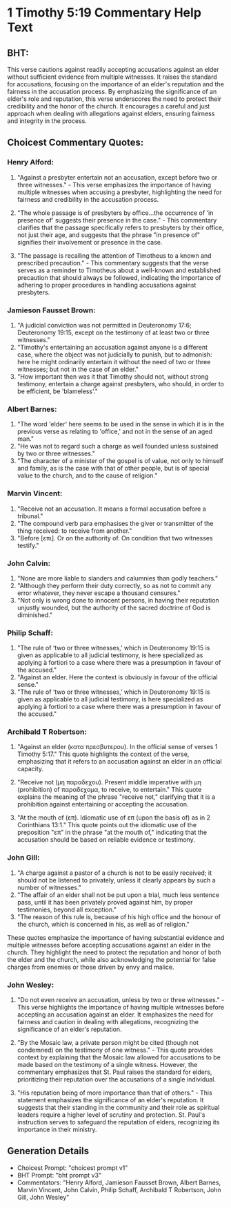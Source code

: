 # 1 Timothy 5:19 Commentary Help Text

## BHT:
This verse cautions against readily accepting accusations against an elder without sufficient evidence from multiple witnesses. It raises the standard for accusations, focusing on the importance of an elder's reputation and the fairness in the accusation process. By emphasizing the significance of an elder's role and reputation, this verse underscores the need to protect their credibility and the honor of the church. It encourages a careful and just approach when dealing with allegations against elders, ensuring fairness and integrity in the process.

## Choicest Commentary Quotes:
### Henry Alford:
1. "Against a presbyter entertain not an accusation, except before two or three witnesses." - This verse emphasizes the importance of having multiple witnesses when accusing a presbyter, highlighting the need for fairness and credibility in the accusation process.

2. "The whole passage is of presbyters by office...the occurrence of 'in presence of' suggests their presence in the case." - This commentary clarifies that the passage specifically refers to presbyters by their office, not just their age, and suggests that the phrase "in presence of" signifies their involvement or presence in the case.

3. "The passage is recalling the attention of Timotheus to a known and prescribed precaution." - This commentary suggests that the verse serves as a reminder to Timotheus about a well-known and established precaution that should always be followed, indicating the importance of adhering to proper procedures in handling accusations against presbyters.

### Jamieson Fausset Brown:
1. "A judicial conviction was not permitted in Deuteronomy 17:6; Deuteronomy 19:15, except on the testimony of at least two or three witnesses."
2. "Timothy's entertaining an accusation against anyone is a different case, where the object was not judicially to punish, but to admonish: here he might ordinarily entertain it without the need of two or three witnesses; but not in the case of an elder."
3. "How important then was it that Timothy should not, without strong testimony, entertain a charge against presbyters, who should, in order to be efficient, be 'blameless'."

### Albert Barnes:
1. "The word 'elder' here seems to be used in the sense in which it is in the previous verse as relating to 'office,' and not in the sense of an aged man."
2. "He was not to regard such a charge as well founded unless sustained by two or three witnesses."
3. "The character of a minister of the gospel is of value, not only to himself and family, as is the case with that of other people, but is of special value to the church, and to the cause of religion."

### Marvin Vincent:
1. "Receive not an accusation. It means a formal accusation before a tribunal." 
2. "The compound verb para emphasises the giver or transmitter of the thing received: to receive from another." 
3. "Before [επι]. Or on the authority of. On condition that two witnesses testify."

### John Calvin:
1. "None are more liable to slanders and calumnies than godly teachers."
2. "Although they perform their duty correctly, so as not to commit any error whatever, they never escape a thousand censures."
3. "Not only is wrong done to innocent persons, in having their reputation unjustly wounded, but the authority of the sacred doctrine of God is diminished."

### Philip Schaff:
1. "The rule of ‘two or three witnesses,’ which in Deuteronomy 19:15 is given as applicable to all judicial testimony, is here specialized as applying à fortiori to a case where there was a presumption in favour of the accused."
2. "Against an elder. Here the context is obviously in favour of the official sense."
3. "The rule of ‘two or three witnesses,’ which in Deuteronomy 19:15 is given as applicable to all judicial testimony, is here specialized as applying à fortiori to a case where there was a presumption in favour of the accused."

### Archibald T Robertson:
1. "Against an elder (κατα πρεσβυτερου). In the official sense of verses 1 Timothy 5:17." This quote highlights the context of the verse, emphasizing that it refers to an accusation against an elder in an official capacity.

2. "Receive not (μη παραδεχου). Present middle imperative with μη (prohibition) of παραδεχομα, to receive, to entertain." This quote explains the meaning of the phrase "receive not," clarifying that it is a prohibition against entertaining or accepting the accusation.

3. "At the mouth of (επ). Idiomatic use of επ (upon the basis of) as in 2 Corinthians 13:1." This quote points out the idiomatic use of the preposition "επ" in the phrase "at the mouth of," indicating that the accusation should be based on reliable evidence or testimony.

### John Gill:
1. "A charge against a pastor of a church is not to be easily received; it should not be listened to privately, unless it clearly appears by such a number of witnesses."
2. "The affair of an elder shall not be put upon a trial, much less sentence pass, until it has been privately proved against him, by proper testimonies, beyond all exception."
3. "The reason of this rule is, because of his high office and the honour of the church, which is concerned in his, as well as of religion."

These quotes emphasize the importance of having substantial evidence and multiple witnesses before accepting accusations against an elder in the church. They highlight the need to protect the reputation and honor of both the elder and the church, while also acknowledging the potential for false charges from enemies or those driven by envy and malice.

### John Wesley:
1. "Do not even receive an accusation, unless by two or three witnesses." - This verse highlights the importance of having multiple witnesses before accepting an accusation against an elder. It emphasizes the need for fairness and caution in dealing with allegations, recognizing the significance of an elder's reputation.

2. "By the Mosaic law, a private person might be cited (though not condemned) on the testimony of one witness." - This quote provides context by explaining that the Mosaic law allowed for accusations to be made based on the testimony of a single witness. However, the commentary emphasizes that St. Paul raises the standard for elders, prioritizing their reputation over the accusations of a single individual.

3. "His reputation being of more importance than that of others." - This statement emphasizes the significance of an elder's reputation. It suggests that their standing in the community and their role as spiritual leaders require a higher level of scrutiny and protection. St. Paul's instruction serves to safeguard the reputation of elders, recognizing its importance in their ministry.


## Generation Details
- Choicest Prompt: "choicest prompt v1"
- BHT Prompt: "bht prompt v3"
- Commentators: "Henry Alford, Jamieson Fausset Brown, Albert Barnes, Marvin Vincent, John Calvin, Philip Schaff, Archibald T Robertson, John Gill, John Wesley"
